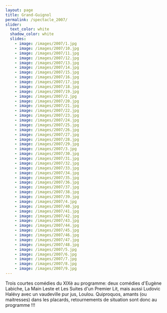 ```yaml
---
layout: page
title: Grand-Guignol
permalink: /spectacle_2007/
slider:
  text_color: white
  shadow_color: white
  slides: 
    - image: /images/2007/1.jpg
    - image: /images/2007/10.jpg
    - image: /images/2007/11.jpg
    - image: /images/2007/12.jpg
    - image: /images/2007/13.jpg
    - image: /images/2007/14.jpg
    - image: /images/2007/15.jpg
    - image: /images/2007/16.jpg
    - image: /images/2007/17.jpg
    - image: /images/2007/18.jpg
    - image: /images/2007/19.jpg
    - image: /images/2007/2.jpg
    - image: /images/2007/20.jpg
    - image: /images/2007/21.jpg
    - image: /images/2007/22.jpg
    - image: /images/2007/23.jpg
    - image: /images/2007/24.jpg
    - image: /images/2007/25.jpg
    - image: /images/2007/26.jpg
    - image: /images/2007/27.jpg
    - image: /images/2007/28.jpg
    - image: /images/2007/29.jpg
    - image: /images/2007/3.jpg
    - image: /images/2007/30.jpg
    - image: /images/2007/31.jpg
    - image: /images/2007/32.jpg
    - image: /images/2007/33.jpg
    - image: /images/2007/34.jpg
    - image: /images/2007/35.jpg
    - image: /images/2007/36.jpg
    - image: /images/2007/37.jpg
    - image: /images/2007/38.jpg
    - image: /images/2007/39.jpg
    - image: /images/2007/4.jpg
    - image: /images/2007/40.jpg
    - image: /images/2007/41.jpg
    - image: /images/2007/42.jpg
    - image: /images/2007/43.jpg
    - image: /images/2007/44.jpg
    - image: /images/2007/45.jpg
    - image: /images/2007/46.jpg
    - image: /images/2007/47.jpg
    - image: /images/2007/48.jpg
    - image: /images/2007/5.jpg
    - image: /images/2007/6.jpg
    - image: /images/2007/7.jpg
    - image: /images/2007/8.jpg
    - image: /images/2007/9.jpg
---
```


Trois courtes comédies du XIXè au programme: deux comédies d'Eugène Labiche, La Main Leste et Les Suites d'un Premier Lit, mais aussi Ludovic Halévy avec un vaudeville pur jus, Loulou. Quiproquos, amants (ou maitresses) dans les placards, retournements de situation sont donc au programme !!!